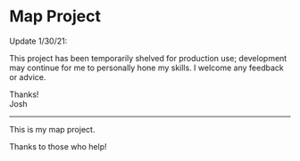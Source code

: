 # Map Project

Update 1/30/21:

This project has been temporarily shelved for production use; development may continue for me to personally hone my skills. I welcome any feedback or advice.

Thanks!
<br>
Josh

-------------------------------------------------------

This is my map project.

Thanks to those who help!
